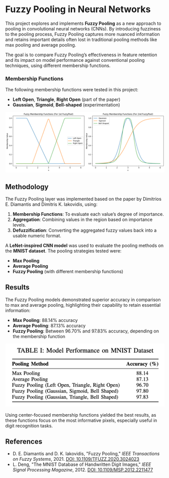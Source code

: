 # Fuzzy Pooling in Neural Networks

This project explores and implements **Fuzzy Pooling** as a new approach to pooling in convolutional neural networks (CNNs). By introducing fuzziness to the pooling process, Fuzzy Pooling captures more nuanced information and retains important details often lost in traditional pooling methods like max pooling and average pooling. 

The goal is to compare Fuzzy Pooling’s effectiveness in feature retention and its impact on model performance against conventional pooling techniques, using different membership functions.

### Membership Functions
The following membership functions were tested in this project:
- **Left Open**, **Triangle**, **Right Open** (part of the paper)
- **Gaussian**, **Sigmoid**, **Bell-shaped** (experimentation)

![Fuzzy Membership Functions](images/membership-functions.png)

## Methodology

The Fuzzy Pooling layer was implemented based on the paper by Dimitrios E. Diamantis and Dimitris K. Iakovidis, using:
1. **Membership Functions**: To evaluate each value’s degree of importance.
2. **Aggregation**: Combining values in the region based on importance levels.
3. **Defuzzification**: Converting the aggregated fuzzy values back into a usable numeric format.

A **LeNet-inspired CNN model** was used to evaluate the pooling methods on the **MNIST dataset**. The pooling strategies tested were:
- **Max Pooling**
- **Average Pooling**
- **Fuzzy Pooling** (with different membership functions)

## Results

The Fuzzy Pooling models demonstrated superior accuracy in comparison to max and average pooling, highlighting their capability to retain essential information:
- **Max Pooling**: 88.14% accuracy
- **Average Pooling**: 87.13% accuracy
- **Fuzzy Pooling**: Between 96.70% and 97.83% accuracy, depending on the membership function

![Model Performances](images/model-performances.png)

Using center-focused membership functions yielded the best results, as these functions focus on the most informative pixels, especially useful in digit recognition tasks.

## References

- D. E. Diamantis and D. K. Iakovidis, "Fuzzy Pooling," *IEEE Transactions on Fuzzy Systems*, 2021. [DOI: 10.1109/TFUZZ.2020.3024023](https://doi.org/10.1109/TFUZZ.2020.3024023)
- L. Deng, "The MNIST Database of Handwritten Digit Images," *IEEE Signal Processing Magazine*, 2012. [DOI: 10.1109/MSP.2012.2211477](https://doi.org/10.1109/MSP.2012.2211477)
